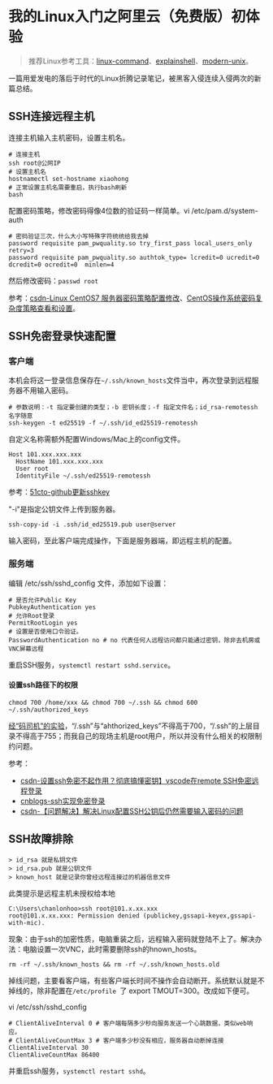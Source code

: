 # 我的Linux入门之阿里云（免费版）初体验

> 推荐Linux参考工具：[linux-command](https://wangchujiang.com/linux-command/)、[explainshell](https://www.explainshell.com)、[modern-unix](https://github.com/ibraheemdev/modern-unix)。

一篇用爱发电的落后于时代的Linux折腾记录笔记，被黑客入侵连续入侵两次的新篇总结。

## SSH连接远程主机

连接主机输入主机密码，设置主机名。

``` 
# 连接主机
ssh root@公网IP
# 设置主机名
hostnamectl set-hostname xiaohong
# 正常设置主机名需要重启，执行bash刷新
bash
````

配置密码策略，修改密码得像4位数的验证码一样简单。vi /etc/pam.d/system-auth

```
# 密码验证三次，什么大小写特殊字符统统给我去掉
password requisite pam_pwquality.so try_first_pass local_users_only retry=3
password requisite pam_pwquality.so authtok_type= lcredit=0 ucredit=0 dcredit=0 ocredit=0  minlen=4
```

然后修改密码：`passwd root`

参考：[csdn-Linux CentOS7 服务器密码策略配置修改](https://blog.csdn.net/Ahuuua/article/details/125333088)、[CentOS操作系统密码复杂度策略查看和设置](https://www.cnblogs.com/wwwcf1982603555/p/15560277.html)。


## SSH免密登录快速配置

### 客户端

本机会将这一登录信息保存在`~/.ssh/known_hosts`文件当中，再次登录到远程服务器不用输入密码。

```
# 参数说明：-t 指定要创建的类型；-b 密钥长度；-f 指定文件名；id_rsa-remotessh 名字随意
ssh-keygen -t ed25519 -f ~/.ssh/id_ed25519-remotessh
```

自定义名称需额外配置Windows/Mac上的config文件。

```
Host 101.xxx.xxx.xxx
  HostName 101.xxx.xxx.xxx
  User root
  IdentityFile ~/.ssh/ed25519-remotessh
```

参考：[51cto-github更新sshkey](https://blog.51cto.com/u_15726470/5576074)

"-i"是指定公钥文件上传到服务器。

```
ssh-copy-id -i .ssh/id_ed25519.pub user@server
```

输入密码，至此客户端完成操作，下面是服务器端，即远程主机的配置。

### 服务端

编辑 /etc/ssh/sshd_config 文件，添加如下设置：

```
# 是否允许Public Key 
PubkeyAuthentication yes
# 允许Root登录
PermitRootLogin yes
# 设置是否使用口令验证。
PasswordAuthentication no # no 代表任何人远程访问都只能通过密钥，除非去机房或VNC屏幕远程
```

重启SSH服务，`systemctl restart sshd.service`。

#### 设置ssh路径下的权限

```
chmod 700 /home/xxx && chmod 700 ~/.ssh && chmod 600 ~/.ssh/authorized_keys
```

[经“码司机”的实验](https://blog.csdn.net/qq_39320261/article/details/128342057)，“/.ssh”与“ahthorized_keys”不得高于700，“/.ssh”的上层目录不得高于755；而我自己的现场主机是root用户，所以并没有什么相关的权限制约问题。


参考：

* [csdn-设置ssh免密不起作用？彻底搞懂密钥】vscode在remote SSH免密远程登录](https://blog.csdn.net/weixin_42907822/article/details/125237307)
* [cnblogs-ssh实现免密登录](https://www.cnblogs.com/hongdada/p/13045121.html)
* [csdn-【问题解决】解决Linux配置SSH公钥后仍然需要输入密码的问题](https://blog.csdn.net/qq_39320261/article/details/128342057)

## SSH故障排除

```
> id_rsa 就是私钥文件
> id_rsa.pub 就是公钥文件
> known_host 就是记录你曾经远程连接过的机器信息文件
```

此类提示是远程主机未授权给本地

```
C:\Users\chanlonhoo>ssh root@101.x.xx.xxx
root@101.x.xx.xxx: Permission denied (publickey,gssapi-keyex,gssapi-with-mic).
```

现象：由于ssh的加密性质，电脑重装之后，远程输入密码就登陆不上了。解决办法：电脑设置一次VNC，此时需要删除ssh的hnown_hosts。

```
rm -rf ~/.ssh/known_hosts && rm -rf ~/.ssh/known_hosts.old
```

掉线问题，主要看客户端，有些客户端长时间不操作会自动断开。系统默认就是不掉线的，除非配置在`/etc/profile `了 export TMOUT=300。改成如下便可。

vi /etc/ssh/sshd_config

```
# ClientAliveInterval 0 # 客户端每隔多少秒向服务发送一个心跳数据，类似web响应。
# ClientAliveCountMax 3 # 客户端多少秒没有相应，服务器自动断掉连接 
ClientAliveInterval 30
ClientAliveCountMax 86400
```

并重启ssh服务，`systemctl restart sshd`。
